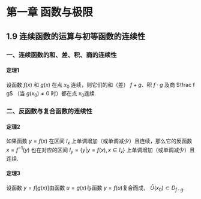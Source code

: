 # 第一章 函数与极限

## 1.9 连续函数的运算与初等函数的连续性

### 一、连续函数的和、差、积、商的连续性

#### 定理1 

设函数 $f(x)$ 和 $g(x)$ 在点 $x_0$ 连续，则它们的和（差） $f+g$、积 $f\cdot g$ 及商 $\frac f g$ （当 $g(x_0)\ne 0$ 时）都在点 $x_0$连续.

### 二、反函数与复合函数的连续性

#### 定理2

如果函数 $y=f(x)$ 在区间 $I_x$ 上单调增加（或单调减少）且连续，那么它的反函数 $x=f^{-1}(y)$ 也在对应的区间 $I_y = \lbrace y|y=f(x), x \in I_x \rbrace$ 上单调增加（或单调减少）且连续.

#### 定理3

设函数 $y=f[g(x)]$由函数 $u=g(x)$与函数 $y=f(u)$复合而成， $\mathring{U} (x_0) \subset D_{f\cdot g}$.
